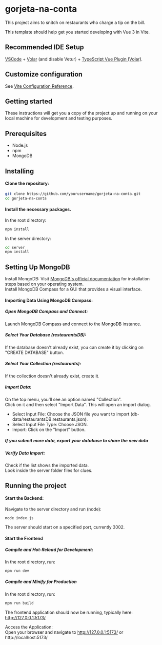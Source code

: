 # gorjeta-na-conta

This project aims to snitch on restaurants who charge a tip on the bill.

This template should help get you started developing with Vue 3 in Vite.

## Recommended IDE Setup

[VSCode](https://code.visualstudio.com/) + [Volar](https://marketplace.visualstudio.com/items?itemName=Vue.volar) (and disable Vetur) + [TypeScript Vue Plugin (Volar)](https://marketplace.visualstudio.com/items?itemName=Vue.vscode-typescript-vue-plugin).

## Customize configuration

See [Vite Configuration Reference](https://vitejs.dev/config/).

## Getting started

These instructions will get you a copy of the project up and running on your local machine for development and testing purposes.

## Prerequisites
* Node.js
* npm
* MongoDB

## Installing
#### Clone the repository:
```sh
git clone https://github.com/yourusername/gorjeta-na-conta.git
cd gorjeta-na-conta
```

#### Install the necessary packages.  
In the root directory:
```sh
npm install
```

In the server directory:
```sh
cd server
npm install
```


## Setting Up MongoDB
Install MongoDB: Visit [MongoDB's official documentation](https://docs.mongodb.com/manual/installation/) for installation steps based on your operating system.  
Install MongoDB Compass for a GUI that provides a visual interface.


#### Importing Data Using MongoDB Compass:
##### Open MongoDB Compass and Connect:  
Launch MongoDB Compass and connect to the MongoDB instance.

##### Select Your Database (restaurantsDB):
If the database doesn't already exist, you can create it by clicking on "CREATE DATABASE" button.

##### Select Your Collection (restaurants):
If the collection doesn't already exist, create it.

##### Import Data:

On the top menu, you'll see an option named "Collection".  
Click on it and then select "Import Data". This will open an import dialog.

* Select Input File: Choose the JSON file you want to import (db-data/restaurantsDB.restaurants.json).
* Select Input File Type: Choose JSON.
* Import: Click on the "Import" button.

##### If you submit more data, export your database to share the new data

##### Verify Data Import:
Check if the list shows the imported data.  
Look inside the server folder files for clues.

## Running the project

#### Start the Backend:
Navigate to the server directory and run (node):
```sh
node index.js
```
The server should start on a specified port, currently 3002.

#### Start the Frontend 
##### Compile and Hot-Reload for Development:
In the root directory, run:
```sh
npm run dev
```

##### Compile and Minify for Production
In the root directory, run:
```sh
npm run build
```

The frontend application should now be running, typically here: http://127.0.0.1:5173/

Access the Application:  
Open your browser and navigate to http://127.0.0.1:5173/ or http://localhost:5173/
